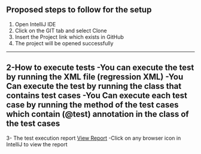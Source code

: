 ## Proposed steps to follow for the setup
1. Open IntelliJ IDE
2. Click on the GIT tab and select Clone
3. Insert the Project link which exists in GitHub 
4. The project will be opened successfully
---------------------------------------------------------------------------------------
2-How to execute tests
-You can execute the test by running the XML file (regression XML)
-You Can execute the test by running the class that contains test cases 
-You Can execute each test case by running the method of the test cases which contain (@test) annotation in the class of the test cases
---------------------------------------------------------------------------------------
3- The test execution report
[View Report](./report/report.html)
-Click on any browser icon in IntelliJ to view the report

